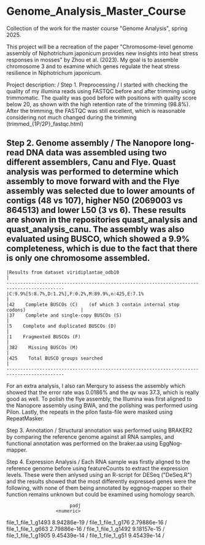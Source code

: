 # Genome_Analysis_Master_Course
Collection of the work for the master course "Genome Analysis", spring 2025. 

This project will be a recreation of the paper "Chromosome-level genome assembly of Niphotrichum japonicum provides new insights into heat stress responses in mosses" by Zhou et al. (2023). My goal is to assemble chromosome 3 and to examine which genes regulate the heat stress resilience in Niphotrichum japonicum. 

Project description: /
Step 1. Preprocessing /
I started with checking the quality of my illumina reads using FASTQC before and after trimming using trimmomatic. The quality was good before with positions with quality score below 20, as shown with the high retention rate of the trimming (98.8%). After the trimming, the FASTQC was still excellent, which is reasonable considering not much changed during the trimming (trimmed_{1P/2P}_fastqc.html)

Step 2. Genome assembly /
The Nanopore long-read DNA data was assembled using two different assemblers, Canu and Flye. Quast analysis was performed to determine which assembly to move forward with and the Flye assembly was selected due to lower amounts of contigs (48 vs 107), higher N50 (2069003 vs 864513) and lower L50 (3 vs 6). These results are shown in the repositories quast_analysis and quast_analysis_canu. 
The assembly was also evaluated using BUSCO, which showed a 9.9% completeness, which is due to the fact that there is only one chromosome assembled. 
  -------------------------------------------------------------------------------------------
    |Results from dataset viridiplantae_odb10                                                  |
    -------------------------------------------------------------------------------------------
    |C:9.9%[S:8.7%,D:1.2%],F:0.2%,M:89.9%,n:425,E:7.1%                                         |
    |42    Complete BUSCOs (C)    (of which 3 contain internal stop codons)                    |
    |37    Complete and single-copy BUSCOs (S)                                                 |
    |5    Complete and duplicated BUSCOs (D)                                                   |
    |1    Fragmented BUSCOs (F)                                                                |
    |382    Missing BUSCOs (M)                                                                 |
    |425    Total BUSCO groups searched                                                        |
    -------------------------------------------------------------------------------------------

For an extra analysis, I also ran Merqury to assess the assembly which showed that the error rate was 0.0186% and the qv was	37.3, which is really good as well. 
To polish the flye assembly, the Illumina was first aligned to the Nanopore assembly using BWA, and the polishing was performed using Pilon. Lastly, the repeats in the pilon fasta-file were masked using RepeatMasker. 

Step 3. Annotation /
Structural annotation was performed using BRAKER2 by comparing the reference genome against all RNA samples, and functional annotation was performed on the braker.aa using EggNog-mapper. 

Step 4. Expression Analysis /
Each RNA sample was firstly aligned to the reference genome before using featureCounts to extract the expression levels. These were then anlysed using an R-script for DESeq ("DeSeq.R") and the results showed that the most differently expressed genes were the following, with none of them being annotated by eggnog-mapper so their function remains unknown but could be examined using homology search. 

                           padj
                      <numeric>
file_1_file_1_g1493 8.94286e-19 /
file_1_file_1_g176  2.79886e-16 /
file_1_file_1_g663  2.79886e-16 /
file_1_file_1_g1492 9.18157e-15 /
file_1_file_1_g1905 9.45439e-14 /
file_1_file_1_g51   9.45439e-14 /


